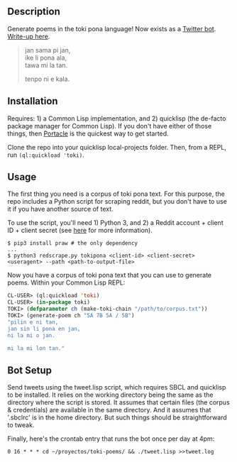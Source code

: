 ## Description
Generate poems in the toki pona language! Now exists as a [Twitter bot](https://twitter.com/PonaBot). [Write-up here](https://kevingal.com/blog/toki-poetry.html).

> jan sama pi jan,  
> ike li pona ala,  
> tawa mi la tan.  
>  
> tenpo ni e kala.

## Installation
Requires: 1) a Common Lisp implementation, and 2) quicklisp (the de-facto package manager for Common Lisp). If you don't have either of those things, then [Portacle](https://portacle.github.io/) is the quickest way to get started.

Clone the repo into your quicklisp local-projects folder. Then, from a REPL, run `(ql:quickload 'toki)`.

## Usage
The first thing you need is a corpus of toki pona text. For this purpose, the repo includes a Python script for scraping reddit, but you don't have to use it if you have another source of text.

To use the script, you'll need 1) Python 3, and 2) a Reddit account + client ID + client secret (see [here](https://praw.readthedocs.io/en/latest/getting_started/quick_start.html) for more information).

```
$ pip3 install praw # the only dependency
...
$ python3 redscrape.py tokipona <client-id> <client-secret> <useragent> --path <path-to-output-file>
```

Now you have a corpus of toki pona text that you can use to generate poems. Within your Common Lisp REPL:

```lisp
CL-USER> (ql:quickload 'toki)
CL-USER> (in-package toki)
TOKI> (defparameter ch (make-toki-chain "/path/to/corpus.txt"))
TOKI> (generate-poem ch "5A 7B 5A / 5B")
"pilin e ni tan,
jan sin li pona en jan,
ni la mi o jan.

mi la mi lon tan."
```

## Bot Setup
Send tweets using the tweet.lisp script, which requires SBCL and quicklisp to be installed. It relies on the working directory being the same as the directory where the script is stored. It assumes that certain files (the corpus & credentials) are available in the same directory. And it assumes that '.sbclrc' is in the home directory. But such things should be straightforward to tweak.

Finally, here's the crontab entry that runs the bot once per day at 4pm:

```
0 16 * * * cd ~/proyectos/toki-poems/ && ./tweet.lisp >>tweet.log
```
